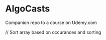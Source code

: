 # AlgoCasts

Companion repo to a course on Udemy.com

// Sort array based on occurances and sorting 